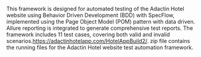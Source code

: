 This framework is designed for automated testing of the Adactin Hotel website using Behavior Driven Development (BDD) with SpecFlow, implemented using the Page Object Model (POM) pattern with data driven. Allure reporting is integrated to generate comprehensive test reports. The framework includes 11 test cases, covering both valid and invalid scenarios.https://adactinhotelapp.com/HotelAppBuild2/.
zip file contains the running files for the Adactin Hotel website test automation framework.
